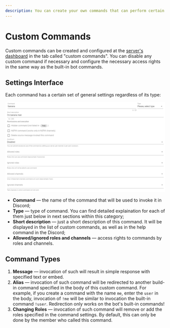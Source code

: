 ```yaml
---
description: You can create your own commands that can perform certain actions.
---
```


# Custom Commands

Custom commands can be created and configured at the [server's dashboard](../../#configure) in the tab called "custom commands". You can disable any custom command if necessary and configure the necessary access rights in the same way as the built-in bot commands.

## Settings Interface <a id="interface"></a>

Each command has a certain set of general settings regardless of its type:

![General settings Interface](../../.gitbook/assets/oaoaommm-20-04-15-18-05-16.png)

* **Command** — the name of the command that will be used to invoke it in Discord;
* **Type** — type of command. You can find detailed explaination for each of them just below in next sections within this category;
* **Short description** — just a short description of this command. It will be displayed in the list of custom commands, as well as in the help command in the Discord;
* **Allowed/ignored roles and channels** — access rights to commands by roles and channels.

## Command Types <a id="command-types"></a>

1. **Message** — invocation of such will result in simple response with specified text or embed. 
2. **Alias** — invocation of such command will be redirected to another build-in command specified in the body of this custom command. For example, if you create a command with the name `me`, enter the `user` in the body, invocation of `!me` will be similar to invocation the built-in command `!user`. Redirection only works on the bot's built-in commands!
3. **Changing Roles** — invocation of such command will remove or add the roles specified in the command settings. By default, this can only be done by the member who called this command.

